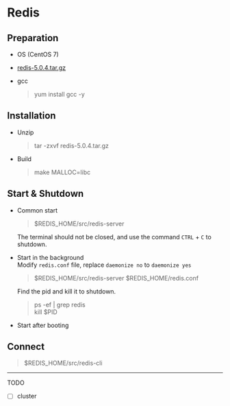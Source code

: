 # Redis

## Preparation

- OS (CentOS 7)

- [redis-5.0.4.tar.gz](http://download.redis.io/releases/redis-5.0.4.tar.gz)

- gcc
  > yum install gcc -y

## Installation
- Unzip
  > tar -zxvf redis-5.0.4.tar.gz
- Build
  > make MALLOC=libc

## Start & Shutdown

- Common start
  > $REDIS_HOME/src/redis-server

  The terminal should not be closed, and use the command `CTRL` + `C` to shutdown.

- Start in the background  
  Modify `redis.conf` file, replace `daemonize no` to `daemonize yes`
  > $REDIS_HOME/src/redis-server $REDIS_HOME/redis.conf

  Find the pid and kill it to shutdown.
  > ps -ef | grep redis  
  kill $PID

- Start after booting

## Connect
> $REDIS_HOME/src/redis-cli

---
TODO
- [ ] cluster
